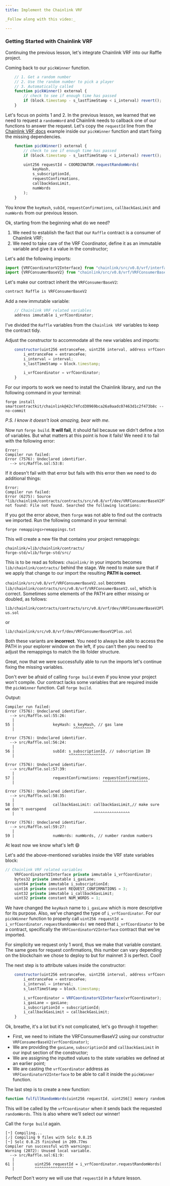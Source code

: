 ```yaml
---
title: Implement the Chainlink VRF

_Follow along with this video:_

---
```


### Getting Started with Chainlink VRF

Continuing the previous lesson, let's integrate Chainlink VRF into our Raffle project.


Coming back to our `pickWinner` function.

```javascript
    // 1. Get a random number
    // 2. Use the random number to pick a player
    // 3. Automatically called
    function pickWinner() external {
        // check to see if enough time has passed
        if (block.timestamp - s_lastTimeStamp < i_interval) revert();
    }
```
Let's focus on points 1 and 2. In the previous lesson, we learned that we need to request a `randomWord` and Chainlink needs to callback one of our functions to answer the request. Let's copy the `requestId` line from the [Chainlink VRF docs](https://docs.chain.link/vrf/v2/subscription/examples/get-a-random-number#analyzing-the-contract) example inside our `pickWinner` function and start fixing the missing dependencies.

```javascript
    function pickWinner() external {
        // check to see if enough time has passed
        if (block.timestamp - s_lastTimeStamp < i_interval) revert();

        uint256 requestId = COORDINATOR.requestRandomWords(
            keyHash,
            s_subscriptionId,
            requestConfirmations,
            callbackGasLimit,
            numWords
        );
    }
```

You know the `keyHash`, `subId`, `requestConfirmations`, `callbackGasLimit` and `numWords` from our previous lesson.

Ok, starting from the beginning what do we need?

1. We need to establish the fact that our `Raffle` contract is a consumer of Chainlink VRF;
2. We need to take care of the VRF Coordinator, define it as an immutable variable and give it a value in the constructor;

Let's add the following imports:
```javascript
import {VRFCoordinatorV2Interface} from "chainlink/src/v0.8/vrf/interfaces/VRFCoordinatorV2Interface.sol";
import {VRFConsumerBaseV2} from "chainlink/src/v0.8/vrf/VRFConsumerBaseV2.sol";
```

Let's make our contract inherit the `VRFConsumerBaseV2`:

```javascript
contract Raffle is VRFConsumerBaseV2
```

Add a new immutable variable:
```javascript
    // Chainlink VRF related variables
    address immutable i_vrfCoordinator;
```
I've divided the `Raffle` variables from the `Chainlink VRF` variables to keep the contract tidy.

Adjust the constructor to accommodate all the new variables and imports:

```javascript
    constructor(uint256 entranceFee, uint256 interval, address vrfCoordinator) {
        i_entranceFee = entranceFee;
        i_interval = interval;
        s_lastTimeStamp = block.timestamp;

        i_vrfCoordinator = vrfCoordinator;
    }
```

For our imports to work we need to install the Chainlink library, and run the following command in your terminal:

```
forge install smartcontractkit/chainlink@42c74fcd30969bca26a9aadc07463d1c2f473b8c --no-commit
```

*P.S. I know it doesn't look amazing, bear with me.*

Now run `forge build`. **It will fail**, it should fail because we didn't define a ton of variables. But what matters at this point is how it fails! We need it to fail with the following error:

```
Error: 
Compiler run failed:
Error (7576): Undeclared identifier.
  --> src/Raffle.sol:53:8:
```

If it doesn't fail with that error but fails with this error then we need to do additional things:

```
Error: 
Compiler run failed:
Error (6275): Source "lib/chainlink/contracts/contracts/src/v0.8/vrf/dev/VRFConsumerBaseV2Plus.sol" not found: File not found. Searched the following locations:
```

If you got the error above, then `forge` was not able to find out the contracts we imported. Run the following command in your terminal:
```
forge remappings>remappings.txt
```
This will create a new file that contains your project remappings:

```
chainlink/=lib/chainlink/contracts/
forge-std/=lib/forge-std/src/
```

This is to be read as follows: `chainlink/` in your imports becomes `lib/chainlink/contracts/` behind the stage. We need to make sure that if we apply that change to our import the resulting **PATH is correct**.

 `chainlink/src/v0.8/vrf/VRFConsumerBaseV2.sol` becomes `lib/chainlink/contracts/src/v0.8/vrf/VRFConsumerBaseV2.sol`, which is correct. Sometimes some elements of the PATH are either missing or doubled, as follows:

 `lib/chainlink/contracts/contracts/src/v0.8/vrf/dev/VRFConsumerBaseV2Plus.sol`

 or 

 `lib/chainlink/src/v0.8/vrf/dev/VRFConsumerBaseV2Plus.sol`

Both these variants are **incorrect**. You need to always be able to access the PATH in your explorer window on the left, if you can't then you need to adjust the remappings to match the lib folder structure.

Great, now that we were successfully able to run the imports let's continue fixing the missing variables.

Don't ever be afraid of calling `forge build` even if you know your project won't compile. Our contract lacks some variables that are required inside the `pickWinner` function. Call `forge build`.

Output:
```
Compiler run failed:
Error (7576): Undeclared identifier.
  --> src/Raffle.sol:55:26:
   |
55 |                 keyHash: s_keyHash, // gas lane
   |                          ^^^^^^^^^

Error (7576): Undeclared identifier.
  --> src/Raffle.sol:56:24:
   |
56 |                 subId: s_subscriptionId, // subscription ID
   |                        ^^^^^^^^^^^^^^^^

Error (7576): Undeclared identifier.
  --> src/Raffle.sol:57:39:
   |
57 |                 requestConfirmations: requestConfirmations,
   |                                       ^^^^^^^^^^^^^^^^^^^^

Error (7576): Undeclared identifier.
  --> src/Raffle.sol:58:35:
   |
58 |                 callbackGasLimit: callbackGasLimit,// make sure we don't overspend
   |                                   ^^^^^^^^^^^^^^^^

Error (7576): Undeclared identifier.
  --> src/Raffle.sol:59:27:
   |
59 |                 numWords: numWords, // number random numbers
```

At least now we know what's left :smile:

Let's add the above-mentioned variables inside the VRF state variables block:

```javascript
// Chainlink VRF related variables
    VRFCoordinatorV2Interface private immutable i_vrfCoordinator;
    bytes32 private immutable i_gasLane;
    uint64 private immutable i_subscriptionId;
    uint16 private constant REQUEST_CONFIRMATIONS = 3;
    uint32 private immutable i_callbackGasLimit;
    uint32 private constant NUM_WORDS = 1;
```
We have changed the `keyHash` name to `i_gasLane` which is more descriptive for its purpose. Also, we've changed the type of `i_vrfCoordinator`. For our `pickWinner` function to properly call `uint256 requestId = i_vrfCoordinator.requestRandomWords(` we need that `i_vrfCoordinator` to be a contract, specifically the `VRFCoordinatorV2Interface` contract that we've imported.

For simplicity we request only 1 word, thus we make that variable constant. The same goes for request confirmations, this number can vary depending on the blockchain we chose to deploy to but for mainnet 3 is perfect. Cool!

The next step is to attribute values inside the constructor:

```javascript
    constructor(uint256 entranceFee, uint256 interval, address vrfCoordinator, bytes32 gasLane, uint64 subscriptionId, uint32 callbackGasLimit) VRFConsumerBaseV2(vrfCoordinator) {
        i_entranceFee = entranceFee;
        i_interval = interval;
        s_lastTimeStamp = block.timestamp;

        i_vrfCoordinator = VRFCoordinatorV2Interface(vrfCoordinator);
        i_gasLane = gasLane;
        i_subscriptionId = subscriptionId;
        i_callbackGasLimit = callbackGasLimit;
    }
```

Ok, breathe, it's a lot but it's not complicated, let's go through it together:

- First, we need to initiate the VRFConsumerBaseV2 using our constructor `VRFConsumerBaseV2(vrfCoordinator)`;
- We are providing the `gasLane`, `subscriptionId` and `callbackGasLimit` in our input section of the constructor;
- We are assigning the inputted values to the state variables we defined at an earlier point;
- We are casting the `vrfCoordinator` address as `VRFCoordinatorV2Interface` to be able to call it inside the `pickWinner` function.

The last step is to create a new function:

```javascript
function fulfillRandomWords(uint256 requestId, uint256[] memory randomWords) internal override {}
```

This will be called by the `vrfCoordinator` when it sends back the requested `randomWords`. This is also where we'll select our winner!

Call the `forge build` again.

```
[⠒] Compiling...
[⠔] Compiling 9 files with Solc 0.8.25
[⠒] Solc 0.8.25 finished in 209.77ms
Compiler run successful with warnings:
Warning (2072): Unused local variable.
  --> src/Raffle.sol:61:9:
   |
61 |         uint256 requestId = i_vrfCoordinator.requestRandomWords(
   |         ^^^^^^^^^^^^^^^^^

```

Perfect! Don't worry we will use that `requestId` in a future lesson.

